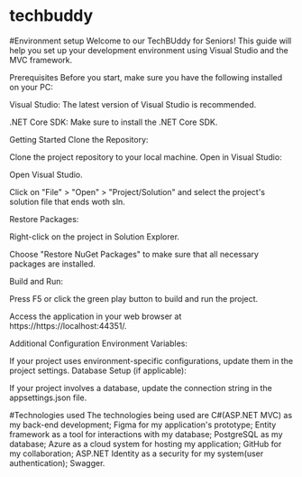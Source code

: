 # techbuddy
#Environment setup
Welcome to our TechBUddy for Seniors! This guide will help you set up your development environment using Visual Studio and the MVC framework.

Prerequisites
Before you start, make sure you have the following installed on your PC:

Visual Studio: The latest version of Visual Studio is recommended.

.NET Core SDK: Make sure to install the .NET Core SDK.

Getting Started
Clone the Repository:

Clone the project repository to your local machine.
Open in Visual Studio:

Open Visual Studio.

Click on "File" > "Open" > "Project/Solution" and select the project's solution file that ends woth sln.

Restore Packages:

Right-click on the project in Solution Explorer.

Choose "Restore NuGet Packages" to make sure that all necessary packages are installed.

Build and Run:

Press F5 or click the green play button to build and run the project.

Access the application in your web browser at https://https://localhost:44351/.

Additional Configuration
Environment Variables:

If your project uses environment-specific configurations, update them in the project settings.
Database Setup (if applicable):

If your project involves a database, update the connection string in the appsettings.json file.

#Technologies used
The technologies being used are C#(ASP.NET MVC) as my back-end
development; Figma for my application's prototype; Entity framework as
a tool for interactions with my database; PostgreSQL as my database;
Azure as a cloud system for hosting my application; GitHub for my
collaboration; ASP.NET Identity as a security for my system(user
authentication); Swagger.
